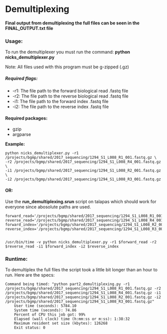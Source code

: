 # Demultiplexing

**Final output from demultiplexing the full files can be seen in the FINAL_OUTPUT.txt file**

### Usage:
To run the demultiplexer you must run the command: **python nicks_demultiplexer.py**

Note: All files used with this program must be g-zipped (.gz)

##### Required flags:
* -r1: The file path to the forward biological read .fastq file
* -r2: The file path to the reverse biological read .fastq file
* -i1: The file path to the forward index .fastq file
* -i2: The file path to the reverse index .fastq file

#### Required packages:
* gzip
* argparse

**Example:**
```
python nicks_demultiplexer.py -r1 /projects/bgmp/shared/2017_sequencing/1294_S1_L008_R1_001.fastq.gz \
-r2 /projects/bgmp/shared/2017_sequencing/1294_S1_L008_R4_001.fastq.gz \
-i1 /projects/bgmp/shared/2017_sequencing/1294_S1_L008_R2_001.fastq.gz \
-i2 /projects/bgmp/shared/2017_sequencing/1294_S1_L008_R3_001.fastq.gz
```

#### OR:

Use the **run_demultiplexing.srun** script on talapas which should work for everyone since abosolute paths are used.

```
forward_read='/projects/bgmp/shared/2017_sequencing/1294_S1_L008_R1_001.fastq.gz'
reverse_read='/projects/bgmp/shared/2017_sequencing/1294_S1_L008_R4_001.fastq.gz'
forward_index='/projects/bgmp/shared/2017_sequencing/1294_S1_L008_R2_001.fastq.gz'
reverse_index='/projects/bgmp/shared/2017_sequencing/1294_S1_L008_R3_001.fastq.gz'


/usr/bin/time -v python nicks_demultiplexer.py -r1 $forward_read -r2 $reverse_read -i1 $forward_index -i2 $reverse_index
```

### Runtime:

To demultiplex the full files the script took a little bit longer than an hour to run. Here are the specs:

```
Command being timed: "python part2_demultiplexing.py -r1 /projects/bgmp/shared/2017_sequencing/1294_S1_L008_R1_001.fastq.gz -r2 /projects/bgmp/shared/2017_sequencing/1294_S1_L008_R4_001.fastq.gz -i1 /projects/bgmp/shared/2017_sequencing/1294_S1_L008_R2_001.fastq.gz -i2 /projects/bgmp/shared/2017_sequencing/1294_S1_L008_R3_001.fastq.gz"
	User time (seconds): 5784.10
	System time (seconds): 74.86
	Percent of CPU this job got: 99%
	Elapsed (wall clock) time (h:mm:ss or m:ss): 1:38:32
	Maximum resident set size (kbytes): 126268
	Exit status: 0
```
